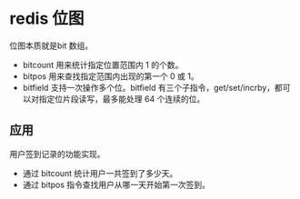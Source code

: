 # redis 位图
位图本质就是bit 数组。
- bitcount 用来统计指定位置范围内 1 的个数。
- bitpos 用来查找指定范围内出现的第一个 0 或 1。
- bitfield 支持一次操作多个位。bitfield 有三个子指令，get/set/incrby，都可以对指定位片段读写，最多能处理 64 个连续的位。

## 应用
用户签到记录的功能实现。
- 通过 bitcount 统计用户一共签到了多少天。
- 通过 bitpos 指令查找用户从哪一天开始第一次签到。